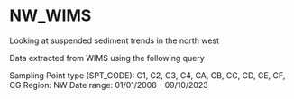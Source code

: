 # NW_WIMS
Looking at suspended sediment trends in the north west

Data extracted from WIMS using the following query

Sampling Point type (SPT_CODE): C1, C2, C3, C4, CA, CB, CC, CD, CE, CF, CG
Region: NW
Date range: 01/01/2008 - 09/10/2023


